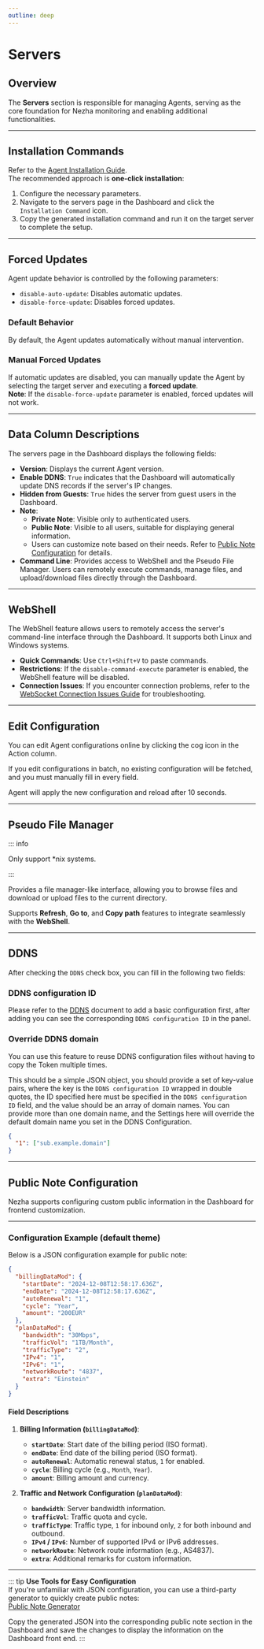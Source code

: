```yaml
---
outline: deep
---
```


# Servers

## Overview

The **Servers** section is responsible for managing Agents, serving as the core foundation for Nezha monitoring and enabling additional functionalities.

---

## Installation Commands

Refer to the [Agent Installation Guide](/en_US/guide/agent.html).  
The recommended approach is **one-click installation**:

1. Configure the necessary parameters.
2. Navigate to the servers page in the Dashboard and click the `Installation Command` icon.
3. Copy the generated installation command and run it on the target server to complete the setup.

---

## Forced Updates

Agent update behavior is controlled by the following parameters:

- `disable-auto-update`: Disables automatic updates.
- `disable-force-update`: Disables forced updates.

### Default Behavior

By default, the Agent updates automatically without manual intervention.

### Manual Forced Updates

If automatic updates are disabled, you can manually update the Agent by selecting the target server and executing a **forced update**.  
**Note**: If the `disable-force-update` parameter is enabled, forced updates will not work.

---

## Data Column Descriptions

The servers page in the Dashboard displays the following fields:

- **Version**: Displays the current Agent version.
- **Enable DDNS**: `True` indicates that the Dashboard will automatically update DNS records if the server's IP changes.
- **Hidden from Guests**: `True` hides the server from guest users in the Dashboard.
- **Note**:
  - **Private Note**: Visible only to authenticated users.
  - **Public Note**: Visible to all users, suitable for displaying general information.
  - Users can customize note based on their needs. Refer to [Public Note Configuration](#public-note-configuration) for details.
- **Command Line**: Provides access to WebShell and the Pseudo File Manager. Users can remotely execute commands, manage files, and upload/download files directly through the Dashboard.

---

## WebShell

The WebShell feature allows users to remotely access the server's command-line interface through the Dashboard. It supports both Linux and Windows systems.

- **Quick Commands**: Use `Ctrl+Shift+V` to paste commands.
- **Restrictions**: If the `disable-command-execute` parameter is enabled, the WebShell feature will be disabled.
- **Connection Issues**: If you encounter connection problems, refer to the [WebSocket Connection Issues Guide](/en_US/guide/q4.html) for troubleshooting.

---

## Edit Configuration

You can edit Agent configurations online by clicking the cog icon in the Action column.

If you edit configurations in batch, no existing configuration will be fetched, and you must manually fill in every field.

Agent will apply the new configuration and reload after 10 seconds.

---

## Pseudo File Manager

::: info

Only support \*nix systems.

:::

Provides a file manager-like interface, allowing you to browse files and download or upload files to the current directory.

Supports **Refresh**, **Go to**, and **Copy path** features to integrate seamlessly with the **WebShell**.

---

## DDNS

After checking the `DDNS` check box, you can fill in the following two fields:

### DDNS configuration ID

Please refer to the [DDNS](/guide/ddns.html) document to add a basic configuration first, after adding you can see the corresponding `DDNS configuration ID` in the panel.

### Override DDNS domain

You can use this feature to reuse DDNS configuration files without having to copy the Token multiple times.

This should be a simple JSON object, you should provide a set of key-value pairs, where the key is the `DDNS configuration ID` wrapped in double quotes, the ID specified here must be specified in the `DDNS configuration ID` field, and the value should be an array of domain names. You can provide more than one domain name, and the Settings here will override the default domain name you set in the DDNS Configuration.

```json
{
  "1": ["sub.example.domain"]
}
```

---

## Public Note Configuration

Nezha supports configuring custom public information in the Dashboard for frontend customization.

---

### Configuration Example (default theme)

Below is a JSON configuration example for public note:

```json
{
  "billingDataMod": {
    "startDate": "2024-12-08T12:58:17.636Z",
    "endDate": "2024-12-08T12:58:17.636Z",
    "autoRenewal": "1",
    "cycle": "Year",
    "amount": "200EUR"
  },
  "planDataMod": {
    "bandwidth": "30Mbps",
    "trafficVol": "1TB/Month",
    "trafficType": "2",
    "IPv4": "1",
    "IPv6": "1",
    "networkRoute": "4837",
    "extra": "Einstein"
  }
}
```

#### Field Descriptions

1. **Billing Information (`billingDataMod`)**:

   - **`startDate`**: Start date of the billing period (ISO format).
   - **`endDate`**: End date of the billing period (ISO format).
   - **`autoRenewal`**: Automatic renewal status, `1` for enabled.
   - **`cycle`**: Billing cycle (e.g., `Month`, `Year`).
   - **`amount`**: Billing amount and currency.

2. **Traffic and Network Configuration (`planDataMod`)**:
   - **`bandwidth`**: Server bandwidth information.
   - **`trafficVol`**: Traffic quota and cycle.
   - **`trafficType`**: Traffic type, `1` for inbound only, `2` for both inbound and outbound.
   - **`IPv4` / `IPv6`**: Number of supported IPv4 or IPv6 addresses.
   - **`networkRoute`**: Network route information (e.g., AS4837).
   - **`extra`**: Additional remarks for custom information.

---

::: tip
**Use Tools for Easy Configuration**  
If you're unfamiliar with JSON configuration, you can use a third-party generator to quickly create public notes:  
[Public Note Generator](https://nezhainfojson.pages.dev/)

Copy the generated JSON into the corresponding public note section in the Dashboard and save the changes to display the information on the Dashboard front end.
:::
